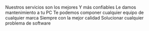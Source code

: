 
Nuestros servicios son los mejores 
Y más confiables
 Le damos mantenimiento a tu PC 
Te podemos componer cualquier equipo de cualquier marca 
Siempre con la mejor calidad 
Solucionar cualquier problema de software 
